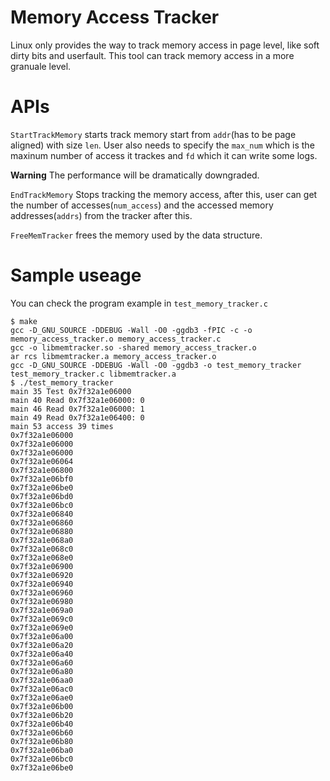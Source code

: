 # Memory Access Tracker

Linux only provides the way to track memory access in page level, like soft dirty bits and userfault. This tool can track memory access in a more granuale level.

# APIs

`StartTrackMemory` starts track memory start from `addr`(has to be page aligned) with size `len`. User also needs to specify the `max_num` which is the maxinum number of access it trackes and `fd` which it can write some logs.

**Warning** The performance will be dramatically downgraded.

`EndTrackMemory` Stops tracking the memory access, after this, user can get the number of accesses(`num_access`) and the accessed memory addresses(`addrs`) from the tracker after this.

`FreeMemTracker` frees the memory used by the data structure.

# Sample useage

You can check the program example in `test_memory_tracker.c`

```
$ make
gcc -D_GNU_SOURCE -DDEBUG -Wall -O0 -ggdb3 -fPIC -c -o memory_access_tracker.o memory_access_tracker.c
gcc -o libmemtracker.so -shared memory_access_tracker.o
ar rcs libmemtracker.a memory_access_tracker.o
gcc -D_GNU_SOURCE -DDEBUG -Wall -O0 -ggdb3 -o test_memory_tracker test_memory_tracker.c libmemtracker.a
$ ./test_memory_tracker
main 35 Test 0x7f32a1e06000
main 40 Read 0x7f32a1e06000: 0
main 46 Read 0x7f32a1e06000: 1
main 49 Read 0x7f32a1e06400: 0
main 53 access 39 times
0x7f32a1e06000
0x7f32a1e06000
0x7f32a1e06000
0x7f32a1e06064
0x7f32a1e06800
0x7f32a1e06bf0
0x7f32a1e06be0
0x7f32a1e06bd0
0x7f32a1e06bc0
0x7f32a1e06840
0x7f32a1e06860
0x7f32a1e06880
0x7f32a1e068a0
0x7f32a1e068c0
0x7f32a1e068e0
0x7f32a1e06900
0x7f32a1e06920
0x7f32a1e06940
0x7f32a1e06960
0x7f32a1e06980
0x7f32a1e069a0
0x7f32a1e069c0
0x7f32a1e069e0
0x7f32a1e06a00
0x7f32a1e06a20
0x7f32a1e06a40
0x7f32a1e06a60
0x7f32a1e06a80
0x7f32a1e06aa0
0x7f32a1e06ac0
0x7f32a1e06ae0
0x7f32a1e06b00
0x7f32a1e06b20
0x7f32a1e06b40
0x7f32a1e06b60
0x7f32a1e06b80
0x7f32a1e06ba0
0x7f32a1e06bc0
0x7f32a1e06be0
```
